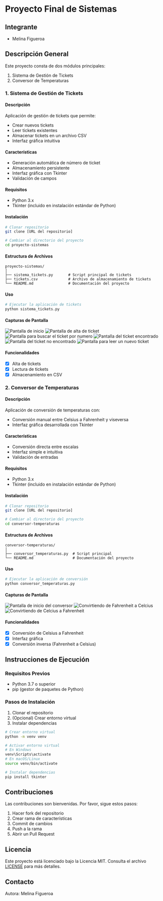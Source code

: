 # Proyecto Final de Sistemas

## Integrante
- Melina Figueroa

## Descripción General
Este proyecto consta de dos módulos principales:
1. Sistema de Gestión de Tickets
2. Conversor de Temperaturas

### 1. Sistema de Gestión de Tickets

#### Descripción
Aplicación de gestión de tickets que permite:
- Crear nuevos tickets
- Leer tickets existentes
- Almacenar tickets en un archivo CSV
- Interfaz gráfica intuitiva

#### Características
- Generación automática de número de ticket
- Almacenamiento persistente
- Interfaz gráfica con Tkinter
- Validación de campos

#### Requisitos
- Python 3.x
- Tkinter (incluido en instalación estándar de Python)

#### Instalación
```bash
# Clonar repositorio
git clone [URL del repositorio]

# Cambiar al directorio del proyecto
cd proyecto-sistemas
```

#### Estructura de Archivos
```
proyecto-sistemas/
│
├── sistema_tickets.py       # Script principal de tickets
├── tickets.csv              # Archivo de almacenamiento de tickets
└── README.md                # Documentación del proyecto
```

#### Uso
```bash
# Ejecutar la aplicación de tickets
python sistema_tickets.py
```

#### Capturas de Pantalla
![Pantalla de inicio](images/pantalla_bienvenida.png)
![Pantalla de alta de ticket](images/pantalla_alta_ticket.png)
![Pantalla para buscar el ticket por numero](images/pantalla_buscar_ticket.png)
![Pantalla del ticket encontrado](images/pantalla_ticket_encontrado.png)
![Pantalla del ticket no encontrado](images/pantalla_ticket_no_encontrado.png)
![Pantalla para leer un nuevo ticket](images/pantalla_buscar_nuevo_ticket.png)


#### Funcionalidades
- [x] Alta de tickets
- [x] Lectura de tickets
- [x] Almacenamiento en CSV

### 2. Conversor de Temperaturas

#### Descripción
Aplicación de conversión de temperaturas con:
- Conversión manual entre Celsius a Fahrenheit y viseversa
- Interfaz gráfica desarrollada con Tkinter

#### Características
- Conversión directa entre escalas
- Interfaz simple e intuitiva
- Validación de entradas

#### Requisitos
- Python 3.x
- Tkinter (incluido en instalación estándar de Python)

#### Instalación
```bash
# Clonar repositorio
git clone [URL del repositorio]

# Cambiar al directorio del proyecto
cd conversor-temperaturas
```

#### Estructura de Archivos
```
conversor-temperaturas/
│
├── conversor_temperaturas.py  # Script principal 
└── README.md                  # Documentación del proyecto
```

#### Uso
```bash
# Ejecutar la aplicación de conversión
python conversor_temperaturas.py
```

#### Capturas de Pantalla
![Pantalla de inicio del conversor](images/pantalla_bienvenida_conversor.png)
![Convirtiendo de Fahrenheit a Celcius](images/fahrenheit_celcius.png)
![Convirtiendo de Celcius a Fahrenheit](images/celcius_fahrenheit.png)

#### Funcionalidades
- [x] Conversión de Celsius a Fahrenheit
- [x] Interfaz gráfica
- [x] Conversión inversa (Fahrenheit a Celsius)

## Instrucciones de Ejecución

### Requisitos Previos
- Python 3.7 o superior
- pip (gestor de paquetes de Python)

### Pasos de Instalación
1. Clonar el repositorio
2. (Opcional) Crear entorno virtual
3. Instalar dependencias

```bash
# Crear entorno virtual
python -m venv venv

# Activar entorno virtual
# En Windows
venv\Scripts\activate
# En macOS/Linux
source venv/bin/activate

# Instalar dependencias
pip install tkinter
```

## Contribuciones
Las contribuciones son bienvenidas. Por favor, sigue estos pasos:
1. Hacer fork del repositorio
2. Crear rama de características
3. Commit de cambios
4. Push a la rama
5. Abrir un Pull Request

## Licencia
Este proyecto está licenciado bajo la Licencia MIT. Consulta el archivo [LICENSE](./LICENSE) para más detalles.

## Contacto
Autora: Melina Figueroa
```